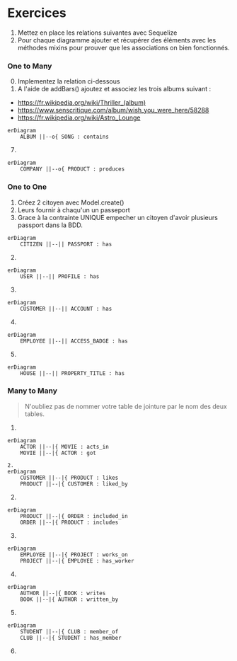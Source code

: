 
# Exercices
1. Mettez en place les relations suivantes avec Sequelize
2. Pour chaque diagramme ajouter et récupérer des éléments avec les méthodes mixins pour prouver que les associations on bien fonctionnés.
### One to Many
<!-- 1. Créez 10 employées avec Model.create()
2. Ajoutez en 5 a un departement nommé "Comptable"
3. Ajoutez en 4 a un autre nommé "Dev"
4. Ajoutez en 1 dans le departement "Direction"
5. Récupérer tout les employées
6. Récupérer tout les Dev
7. Récupérer le nombre de comptables.
```mermaid
erDiagram
    DEPARTMENT ||--o{ EMPLOYEE : has
```
1. Créez 15 classes avec Model.create()
2. Ajoutez en 5 a un school nommée "College"
3. Ajoutez en 5 a une autre nommée "Lycee"
4. Ajoutez en 5 dans la school "Primaire"
5. Récupérer tout les classes
6. Récupérer tout les collégiens
7. Récupérer le nombre de primaire.
8. Récupérer tout les collégiens et lycéens.
```mermaid
erDiagram
    SCHOOL ||--o{ CLASS : has

```
1. Créez 15 classes avec Model.create()
2. Ajoutez en 5 a un school nommée "College"
3. Ajoutez en 5 a une autre nommée "Lycee"
4. Ajoutez en 5 dans la school "Primaire"
5. Récupérer tout les classes
6. Récupérer tout les collégiens
7. Récupérer le nombre de primaire.
8. Récupérer tout les collégiens et lycéens.
```mermaid
erDiagram
    COUNTRY ||--o{ CITY : contains

``` -->
<!-- 0. Créer les modèles suivants et leurs associations. Ils vous faudra utilisez un alias de foreignKey : https://sequelize.org/docs/v6/core-concepts/assocs/#defining-an-alias
1. Créer 3 utilisateurs et 10 messages
2. Assignez les 10 messages à des utilisateurs (sender et target) en utilisant addBars()
3. Assignez 3 nouveaux messages avec createBar()
```mermaid
erDiagram
    USER
    MESSAGE{
        senderUserId INT
        targetUserId INT
    }
    USER ||--o{ MESSAGE : sends

``` -->
0. Implementez la relation ci-dessous
1. A l'aide de addBars() ajoutez et associez les trois albums suivant :
- https://fr.wikipedia.org/wiki/Thriller_(album)
- https://www.senscritique.com/album/wish_you_were_here/58288
- https://fr.wikipedia.org/wiki/Astro_Lounge
```mermaid
erDiagram
    ALBUM ||--o{ SONG : contains
```
7.
```mermaid
erDiagram
    COMPANY ||--o{ PRODUCT : produces
```

### One to One
1. Créez 2 citoyen avec Model.create()
2. Leurs fournir à chaqu'un un passeport
3. Grace à la contrainte UNIQUE empecher un citoyen d'avoir plusieurs passport dans la BDD.
```mermaid
erDiagram
    CITIZEN ||--|| PASSPORT : has
```
2.
```mermaid
erDiagram
    USER ||--|| PROFILE : has
```
3.
```mermaid
erDiagram
    CUSTOMER ||--|| ACCOUNT : has
```
4.
```mermaid
erDiagram
    EMPLOYEE ||--|| ACCESS_BADGE : has

```
5.
```mermaid
erDiagram
    HOUSE ||--|| PROPERTY_TITLE : has
```
### Many to Many
> N'oubliez pas de nommer votre table de jointure par le nom des deux tables.

1. 
```mermaid
erDiagram
    ACTOR ||--|{ MOVIE : acts_in
    MOVIE ||--|{ ACTOR : got
```
```mermaid
2. 
erDiagram
    CUSTOMER ||--|{ PRODUCT : likes
    PRODUCT ||--|{ CUSTOMER : liked_by
```

2.
```mermaid
erDiagram
    PRODUCT ||--|{ ORDER : included_in
    ORDER ||--|{ PRODUCT : includes
```
3.
```mermaid
erDiagram
    EMPLOYEE ||--|{ PROJECT : works_on
    PROJECT ||--|{ EMPLOYEE : has_worker
```
4.
```mermaid
erDiagram
    AUTHOR ||--|{ BOOK : writes
    BOOK ||--|{ AUTHOR : written_by
```
5.
```mermaid
erDiagram
    STUDENT ||--|{ CLUB : member_of
    CLUB ||--|{ STUDENT : has_member
```
6.
